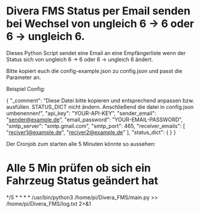 # Divera FMS Status per Email senden bei Wechsel von ungleich 6 -> 6 oder 6 -> ungleich 6.

Dieses Python Script sendet eine Email an eine Empfängerliste wenn der Status sich von ungleich 6 -> 6 oder 6 -> ungleich 6 ändert.

Bitte kopiert euch die config-example.json zu config.json und passt die Parameter an.

Beispiel Config:

{
    "_comment": "Diese Datei bitte kopieren und entsprechend anpassen bzw. ausfüllen. STATUS_DICT nicht ändern. Anschließend die datei in config.json umbenennen!",
    "api_key": "YOUR-API-KEY",
    "sender_email": "sender@example.de",
    "email_password": "YOUR-EMAIL-PASSWORD",
    "smtp_server": "smtp.gmail.com",
    "smtp_port": 465,
    "receiver_emails": [
        "reciver1@example.de",
        "reciver2@example.de"
    ],
    "status_dict": {
    }
}


Der Cronjob zum starten alle 5 Minuten könnte so aussehen:
# Alle 5 Min prüfen ob sich ein Fahrzeug Status geändert hat
*/5 * * * * /usr/bin/python3 /home/pi/Divera_FMS/main.py >> /home/pi/Divera_FMS/log.txt 2>&1
